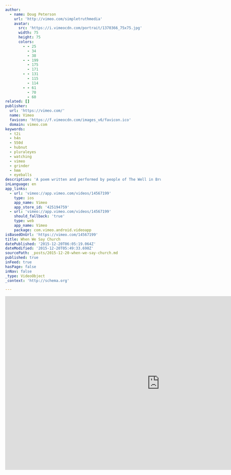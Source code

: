 ```yaml
---
author:
  - name: Doug Peterson
    url: 'http://vimeo.com/simpletruthmedia'
    avatar:
      src: 'https://i.vimeocdn.com/portrait/1370366_75x75.jpg'
      width: 75
      height: 75
      colors:
        - - 25
          - 34
          - 38
        - - 199
          - 175
          - 171
        - - 131
          - 115
          - 114
        - - 61
          - 70
          - 60
related: []
publisher:
  url: 'https://vimeo.com/'
  name: Vimeo
  favicon: 'https://f.vimeocdn.com/images_v6/favicon.ico'
  domain: vimeo.com
keywords:
  - t2i
  - h4n
  - 550d
  - hubnut
  - pluraleyes
  - watching
  - vimeo
  - grinder
  - hmm
  - eyeballs
description: 'A poem written and performed by people of The Well in Brussels, Belgium. For more information about The Well: www.thewell.be Technical Canon T2i / 550d Zoom H4n PluralEyes Sync Software Magic Bullet Grinder'
inLanguage: en
app_links:
  - url: 'vimeo://app.vimeo.com/videos/14567199'
    type: ios
    app_name: Vimeo
    app_store_id: '425194759'
  - url: 'vimeo://app.vimeo.com/videos/14567199'
    should_fallback: 'true'
    type: web
    app_name: Vimeo
    package: com.vimeo.android.videoapp
isBasedOnUrl: 'https://vimeo.com/14567199'
title: When We Say Church
datePublished: '2015-12-20T06:05:19.064Z'
dateModified: '2015-12-20T05:49:33.698Z'
sourcePath: _posts/2015-12-20-when-we-say-church.md
published: true
inFeed: true
hasPage: false
inNav: false
_type: VideoObject
_context: 'http://schema.org'

---
```

<iframe src="https://cdn.embedly.com/widgets/media.html?src=https%3A%2F%2Fplayer.vimeo.com%2Fvideo%2F14567199&amp;url=https%3A%2F%2Fvimeo.com%2F14567199&amp;image=http%3A%2F%2Fi.vimeocdn.com%2Fvideo%2F470790700_1280.jpg&amp;key=b7d04c9b404c499eba89ee7072e1c4f7&amp;type=text%2Fhtml&amp;schema=vimeo" width="1000" height="563" scrolling="no" frameborder="0" allowfullscreen="allowfullscreen" style=""></iframe>
